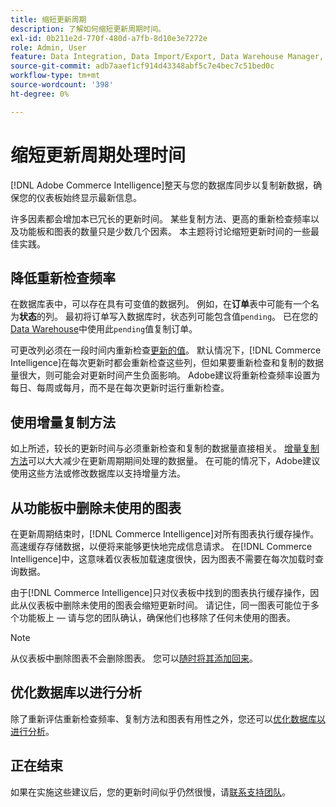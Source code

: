```yaml
---
title: 缩短更新周期
description: 了解如何缩短更新周期时间。
exl-id: 0b211e2d-770f-480d-a7fb-8d10e3e7272e
role: Admin, User
feature: Data Integration, Data Import/Export, Data Warehouse Manager, Dashboards
source-git-commit: adb7aaef1cf914d43348abf5c7e4bec7c51bed0c
workflow-type: tm+mt
source-wordcount: '398'
ht-degree: 0%

---
```


# 缩短更新周期处理时间

[!DNL Adobe Commerce Intelligence]整天与您的数据库同步以复制新数据，确保您的仪表板始终显示最新信息。

许多因素都会增加本已冗长的更新时间。 某些复制方法、更高的重新检查频率以及功能板和图表的数量只是少数几个因素。 本主题将讨论缩短更新时间的一些最佳实践。

## 降低重新检查频率

在数据库表中，可以存在具有可变值的数据列。 例如，在&#x200B;**订单**&#x200B;表中可能有一个名为&#x200B;**状态**&#x200B;的列。 最初将订单写入数据库时，状态列可能包含值`pending`。 已在您的[Data Warehouse](../data-analyst/data-warehouse-mgr/tour-dwm.md)中使用此`pending`值复制订单。

可更改列必须在一段时间内重新检查[更新的值](../data-analyst/data-warehouse-mgr/cfg-data-rechecks.md)。 默认情况下，[!DNL Commerce Intelligence]在每次更新时都会重新检查这些列，但如果要重新检查和复制的数据量很大，则可能会对更新时间产生负面影响。 Adobe建议将重新检查频率设置为每日、每周或每月，而不是在每次更新时运行重新检查。

## 使用增量复制方法

如上所述，较长的更新时间与必须重新检查和复制的数据量直接相关。 [增量复制方法](../data-analyst/data-warehouse-mgr/cfg-replication-methods.md)可以大大减少在更新周期期间处理的数据量。 在可能的情况下，Adobe建议使用这些方法或修改数据库以支持增量方法。

## 从功能板中删除未使用的图表

在更新周期结束时，[!DNL Commerce Intelligence]对所有图表执行缓存操作。 高速缓存存储数据，以便将来能够更快地完成信息请求。 在[!DNL Commerce Intelligence]中，这意味着仪表板加载速度很快，因为图表不需要在每次加载时查询数据。

由于[!DNL Commerce Intelligence]只对仪表板中找到的图表执行缓存操作，因此从仪表板中删除未使用的图表会缩短更新时间。 请记住，同一图表可能位于多个功能板上 — 请与您的团队确认，确保他们也移除了任何未使用的图表。

>[!NOTE]
>
>从仪表板中删除图表不会删除图表。 您可以[随时将其添加回来](../data-user/dashboards/add-charts-dashboard.md)。

## 优化数据库以进行分析

除了重新评估重新检查频率、复制方法和图表有用性之外，您还可以[优化数据库以进行分析](../best-practices/opt-db-analysis.md)。

## 正在结束

如果在实施这些建议后，您的更新时间似乎仍然很慢，请[联系支持团队](https://experienceleague.adobe.com/docs/commerce-knowledge-base/kb/troubleshooting/miscellaneous/mbi-service-policies.html?lang=zh-Hans)。
